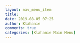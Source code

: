 ```yaml
---
layout: nav_menu_item
title: 
date: 2019-08-05 07:25
author: Klahanie
comments: true
categories: [Klahanie Main Menu]
---
```

 
